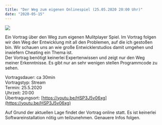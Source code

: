 ```yaml
---
title: "Der Weg zum eigenen Onlinespiel (25.05.2020 20:00 Uhr)"
date: "2020-05-15"
---
```


![](images/technology-3189176_640-e1589567507106.jpg)

Ein Vortrag über den Weg zum eigenen Mulitplayer Spiel. Im Vortrag folgen wir den Weg der Entwicklung mit all den Problemen, auf die ich gestoßen bin. Wir schauen uns an wie große Entwicklerstudios damit umgehen und inwiefern Cheating ein Thema ist.  
Der Vortrag benötigt keinerlei Expertenwissen und zeigt nur den Weg meiner Erkenntnisse. Es gibt nur an sehr wenigen stellen Programmcode zu sehen.  
  
Vortragsdauer: ca 30min  
Vortragstyp: Stream  
Termin: 25.5.2020  
Uhrzeit: 20:00  
Übertragungsort: [https://youtu.be/HSP3J5v06xg](https://youtu.be/HSP3J5v06xg)  
  
Auf Grund der aktuellen Lage findet der Vortrag online statt. Es ist keinerlei Softwareinstallation nötig um teilzunehmen. Genauere Infos folgen.
